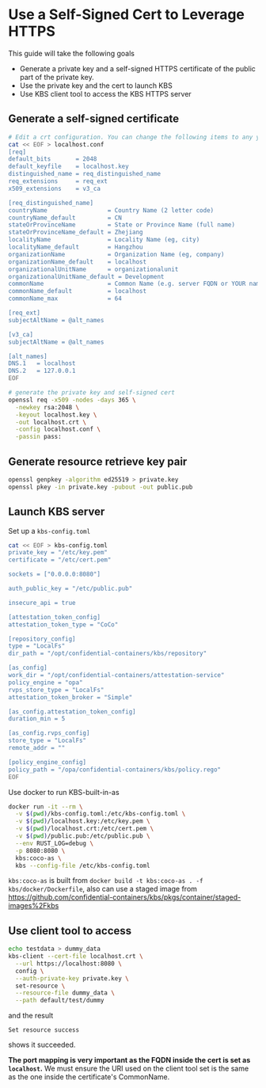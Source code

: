 # Use a Self-Signed Cert to Leverage HTTPS

This guide will take the following goals
- Generate a private key and a self-signed HTTPS certificate of the public part of the private key.
- Use the private key and the cert to launch KBS
- Use KBS client tool to access the KBS HTTPS server

## Generate a self-signed certificate

```bash
# Edit a crt configuration. You can change the following items to any you want
cat << EOF > localhost.conf
[req]
default_bits       = 2048
default_keyfile    = localhost.key
distinguished_name = req_distinguished_name
req_extensions     = req_ext
x509_extensions    = v3_ca

[req_distinguished_name]
countryName                 = Country Name (2 letter code)
countryName_default         = CN
stateOrProvinceName         = State or Province Name (full name)
stateOrProvinceName_default = Zhejiang
localityName                = Locality Name (eg, city)
localityName_default        = Hangzhou
organizationName            = Organization Name (eg, company)
organizationName_default    = localhost
organizationalUnitName      = organizationalunit
organizationalUnitName_default = Development
commonName                  = Common Name (e.g. server FQDN or YOUR name)
commonName_default          = localhost
commonName_max              = 64

[req_ext]
subjectAltName = @alt_names

[v3_ca]
subjectAltName = @alt_names

[alt_names]
DNS.1   = localhost
DNS.2   = 127.0.0.1
EOF

# generate the private key and self-signed cert
openssl req -x509 -nodes -days 365 \
  -newkey rsa:2048 \
  -keyout localhost.key \
  -out localhost.crt \
  -config localhost.conf \
  -passin pass:
```
## Generate resource retrieve key pair

```bash
openssl genpkey -algorithm ed25519 > private.key
openssl pkey -in private.key -pubout -out public.pub
```

## Launch KBS server
Set up a `kbs-config.toml`
```bash
cat << EOF > kbs-config.toml
private_key = "/etc/key.pem"
certificate = "/etc/cert.pem"

sockets = ["0.0.0.0:8080"]

auth_public_key = "/etc/public.pub"

insecure_api = true

[attestation_token_config]
attestation_token_type = "CoCo"

[repository_config]
type = "LocalFs"
dir_path = "/opt/confidential-containers/kbs/repository"

[as_config]
work_dir = "/opt/confidential-containers/attestation-service"
policy_engine = "opa"
rvps_store_type = "LocalFs"
attestation_token_broker = "Simple"

[as_config.attestation_token_config]
duration_min = 5

[as_config.rvps_config]
store_type = "LocalFs"
remote_addr = ""

[policy_engine_config]
policy_path = "/opa/confidential-containers/kbs/policy.rego"
EOF
```

Use docker to run KBS-built-in-as
```bash
docker run -it --rm \
  -v $(pwd)/kbs-config.toml:/etc/kbs-config.toml \
  -v $(pwd)/localhost.key:/etc/key.pem \
  -v $(pwd)/localhost.crt:/etc/cert.pem \
  -v $(pwd)/public.pub:/etc/public.pub \
  --env RUST_LOG=debug \
  -p 8080:8080 \
  kbs:coco-as \
  kbs --config-file /etc/kbs-config.toml
```

`kbs:coco-as` is built from `docker build -t kbs:coco-as . -f kbs/docker/Dockerfile`, also can use a staged image from https://github.com/confidential-containers/kbs/pkgs/container/staged-images%2Fkbs

## Use client tool to access

```bash
echo testdata > dummy_data
kbs-client --cert-file localhost.crt \
  --url https://localhost:8080 \
  config \
  --auth-private-key private.key \
  set-resource \
  --resource-file dummy_data \
  --path default/test/dummy
```

and the result 
```plaintext
Set resource success
```

shows it succeeded.

**The port mapping is very important as the FQDN inside the cert is set as `localhost`.** We must ensure the URI used on the client tool set is the same as the one inside the certificate's CommonName.